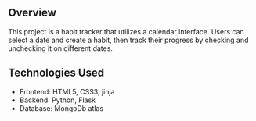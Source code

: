 
## Overview
This project is a habit tracker that utilizes a calendar interface. Users can select a date and create a habit, then track their progress by checking and unchecking it on different dates.

## Technologies Used
- Frontend: HTML5, CSS3, jinja
- Backend: Python, Flask
- Database: MongoDb atlas

